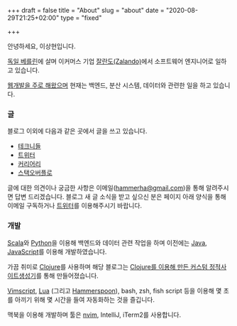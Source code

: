 +++
draft = false
title = "About"
slug = "about"
date = "2020-08-29T21:25+02:00"
type = "fixed"

+++

안녕하세요, 이상현입니다.

[독일 베를린](https://iamsang.com/blog/2017/10/30/berlin-over-silicon-valley/)에 살며 이커머스 기업 [잘란도(Zalando)](https://tech.zalando.com)에서 소프트웨어 엔지니어로 일하고 있습니다.

[웹개발을 주로 해왔으며](https://iamsang.com/blog/2021/01/04/2020-retro/) 현재는 백엔드, 분산 시스템, 데이터와 관련한 일을 하고 있습니다.

### 글

블로그 이외에 다음과 같은 곳에서 글을 쓰고 있습니다.
* [테크니들](http://techneedle.com/archives/author/sanghyun)
* [트위터](https://twitter.com/sangdolha)
* [커리어리](https://careerly.co.kr/profiles/414463)
* [스택오버플로](https://stackoverflow.com/users/524588/sanghyun-lee)

글에 대한 의견이나 궁금한 사항은 이메일(hammerha@gmail.com)을 통해 알려주시면 답변 드리겠습니다. 블로그 새 글 소식을 받고 싶으신 분은 페이지 아래 양식을 통해 이메일 구독하거나 [트위터](https://twitter.com/sangdolha)를 이용해주시기 바랍니다.

### 개발

[Scala](https://github.com/Sangdol/scala-test-driven-learning)와 [Python](https://github.com/Sangdol/python-test-driven-learning)을 이용해 백엔드와 데이터 관련 작업을 하며 이전에는 [Java](https://github.com/Sangdol/java-test-driven-learning), [JavaScript](https://github.com/Sangdol/node-test-driven-learning)를 이용해 개발하였습니다.

가끔 취미로 [Clojure](https://github.com/Sangdol/clojure-test-driven-learning)를 사용하며 해당 블로그는 [Clojure를 이용해 만든 커스텀 정적사이트생성기](https://iamsang.com/blog/2020/10/10/custom-static-site-generator/)를 통해 만들어졌습니다.

[Vimscript](https://github.com/Sangdol/vimscript-test-driven-learning), [Lua](https://github.com/Sangdol/lua-test-driven-learning) (그리고 [Hammerspoon](https://github.com/Sangdol/hammerspoon-config)), bash, zsh, fish script 등을 이용해 몇 초를 아끼기 위해 몇 시간을 들여 자동화하는 것을 즐깁니다.

맥북을 이용해 개발하며 툴은 [nvim](https://github.com/Sangdol/vimrc), IntelliJ, iTerm2를 사용합니다.
